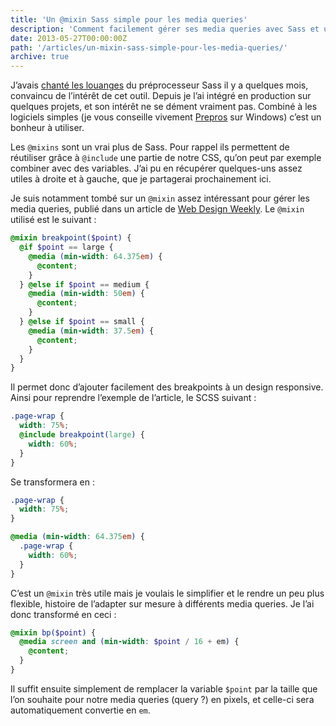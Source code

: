 ```yaml
---
title: 'Un @mixin Sass simple pour les media queries'
description: 'Comment facilement gérer ses media queries avec Sass et un @mixin.'
date: 2013-05-27T00:00:00Z
path: '/articles/un-mixin-sass-simple-pour-les-media-queries/'
archive: true
---
```


J’avais [chanté les louanges](/articles/le-jour-ou-jai-teste-sass/) du préprocesseur Sass il y a quelques mois, convaincu de l’intérêt de cet outil. Depuis je l’ai intégré en production sur quelques projets, et son intérêt ne se dément vraiment pas. Combiné à les logiciels simples (je vous conseille vivement [Prepros](http://alphapixels.com/prepros/) sur Windows) c’est un bonheur à utiliser.

Les `@mixins` sont un vrai plus de Sass. Pour rappel ils permettent de réutiliser grâce à `@include` une partie de notre CSS, qu’on peut par exemple combiner avec des variables. J’ai pu en récupérer quelques-uns assez utiles à droite et à gauche, que je partagerai prochainement ici.

Je suis notamment tombé sur un `@mixin` assez intéressant pour gérer les media queries, publié dans un article de [Web Design Weekly](http://web-design-weekly.com/2013/05/12/handy-sass-mixins/). Le `@mixin` utilisé est le suivant :

```scss
@mixin breakpoint($point) {
  @if $point == large {
    @media (min-width: 64.375em) {
      @content;
    }
  } @else if $point == medium {
    @media (min-width: 50em) {
      @content;
    }
  } @else if $point == small {
    @media (min-width: 37.5em) {
      @content;
    }
  }
}
```

Il permet donc d’ajouter facilement des breakpoints à un design responsive. Ainsi pour reprendre l’exemple de l’article, le SCSS suivant :

```scss
.page-wrap {
  width: 75%;
  @include breakpoint(large) {
    width: 60%;
  }
}
```

Se transformera en :

```css
.page-wrap {
  width: 75%;
}

@media (min-width: 64.375em) {
  .page-wrap {
    width: 60%;
  }
}
```

C’est un `@mixin` très utile mais je voulais le simplifier et le rendre un peu plus flexible, histoire de l’adapter sur mesure à différents media queries. Je l’ai donc transformé en ceci :

```scss
@mixin bp($point) {
  @media screen and (min-width: $point / 16 + em) {
    @content;
  }
}
```

Il suffit ensuite simplement de remplacer la variable `$point` par la taille que l’on souhaite pour notre media queries (query ?) en pixels, et celle-ci sera automatiquement convertie en `em`.
